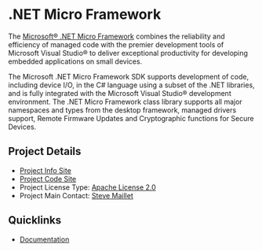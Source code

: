 # .NET Micro Framework

The [Microsoft® .NET Micro Framework](https://netmf.codeplex.com/) combines the reliability and efficiency of managed code with the premier development tools of Microsoft Visual Studio® to deliver exceptional productivity for developing embedded applications on small devices. 

The Microsoft .NET Micro Framework SDK supports development of code, including device I/O, in the C# language using a subset of the .NET libraries, and is fully integrated with the Microsoft Visual Studio® development environment. The .NET Micro Framework class library supports all major namespaces and types from the desktop framework, managed drivers support, Remote Firmware Updates and Cryptographic functions for Secure Devices.

## Project Details
* [Project Info Site](https://netmf.codeplex.com/) 
* [Project Code Site](https://netmf.codeplex.com/SourceControl/latest) 
* Project License Type: [Apache License 2.0](https://netmf.codeplex.com/license)
* Project Main Contact: [Steve Maillet](https://www.codeplex.com/site/users/view/smaillet_ms) 

## Quicklinks

* [Documentation](https://netmf.codeplex.com/documentation)

